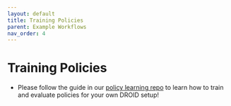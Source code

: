 ```yaml
---
layout: default
title: Training Policies
parent: Example Workflows
nav_order: 4
---
```


# Training Policies

* Please follow the guide in our [policy learning repo](https://github.com/droid-dataset/droid_policy_learning) to learn how to train and evaluate policies for your own DROID setup!

